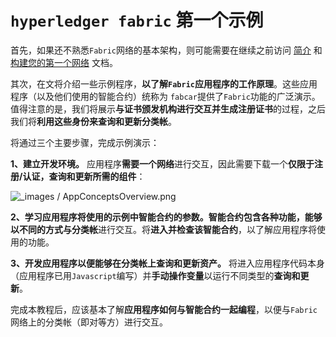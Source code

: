 # `hyperledger fabric` 第一个示例

首先，如果还不熟悉`Fabric`网络的基本架构，则可能需要在继续之前访问 [简介](https://hyperledger-fabric.readthedocs.io/en/latest/blockchain.html) 和 [构建您的第一个网络](https://hyperledger-fabric.readthedocs.io/en/latest/build_network.html) 文档。

其次，在文将介绍一些示例程序，**以了解`Fabric`应用程序的工作原理**。这些应用程序（以及他们使用的智能合约）统称为 `fabcar`提供了`Fabric`功能的广泛演示。值得注意的是，我们将展示**与证书颁发机构进行交互并生成注册证书**的过程，之后我们将**利用这些身份来查询和更新分类帐**。

将通过三个主要步骤，完成示例演示：

**1、建立开发环境。** 应用程序**需要一个网络**进行交互，因此需要下载一个**仅限于注册/认证，查询和更新所需的组件**：

![_images / AppConceptsOverview.png](https://hyperledger-fabric.readthedocs.io/en/latest/_images/AppConceptsOverview.png)

**2、学习应用程序将使用的示例中智能合约的参数。**智能合约包含各种功能，能够以不同的方式**与分类帐**进行交互。将**进入并检查该智能合约**，以了解应用程序将使用的功能。

**3、开发应用程序以便能够在分类帐上查询和更新资产。** 将进入应用程序代码本身（应用程序已用`Javascript`编写）并**手动操作变量**以运行不同类型的**查询和更新**。

完成本教程后，应该基本了解**应用程序如何与智能合约一起编程**，以便与`Fabric`网络上的分类帐（即对等方）进行交互。

